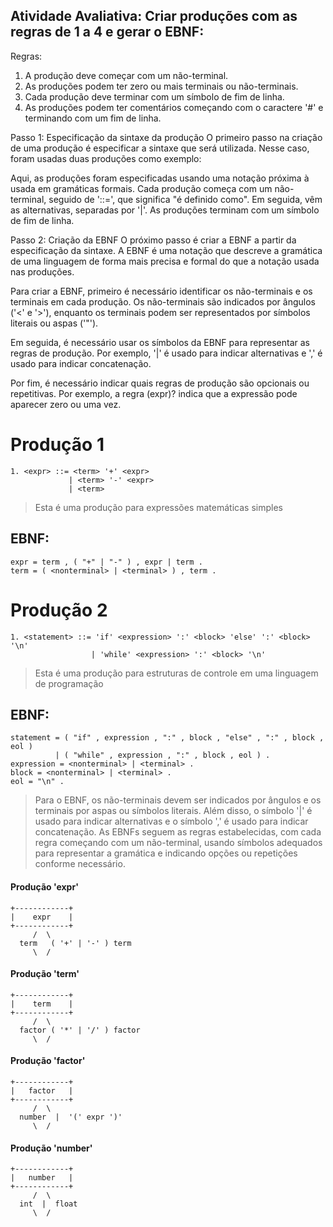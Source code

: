 ## Atividade Avaliativa: Criar produções com as regras de 1 a 4 e gerar o EBNF:


Regras:

1. A produção deve começar com um não-terminal.
2. As produções podem ter zero ou mais terminais ou não-terminais.
3. Cada produção deve terminar com um símbolo de fim de linha.
4. As produções podem ter comentários começando com o caractere '#' e terminando com um fim de linha.

Passo 1: Especificação da sintaxe da produção
O primeiro passo na criação de uma produção é especificar a sintaxe que será utilizada. Nesse caso, foram usadas duas produções como exemplo:

Aqui, as produções foram especificadas usando uma notação próxima à usada em gramáticas formais. Cada produção começa com um não-terminal, seguido de '::=', que significa "é definido como". Em seguida, vêm as alternativas, separadas por '|'. As produções terminam com um símbolo de fim de linha.

Passo 2: Criação da EBNF
O próximo passo é criar a EBNF a partir da especificação da sintaxe. A EBNF é uma notação que descreve a gramática de uma linguagem de forma mais precisa e formal do que a notação usada nas produções.

Para criar a EBNF, primeiro é necessário identificar os não-terminais e os terminais em cada produção. Os não-terminais são indicados por ângulos ('<' e '>'), enquanto os terminais podem ser representados por símbolos literais ou aspas ('"').

Em seguida, é necessário usar os símbolos da EBNF para representar as regras de produção. Por exemplo, '|' é usado para indicar alternativas e ',' é usado para indicar concatenação.

Por fim, é necessário indicar quais regras de produção são opcionais ou repetitivas. Por exemplo, a regra (expr)? indica que a expressão pode aparecer zero ou uma vez.



# Produção 1

```
1. <expr> ::= <term> '+' <expr>
             | <term> '-' <expr>
             | <term>
```
> Esta é uma produção para expressões matemáticas simples


## EBNF:

```
expr = term , ( "+" | "-" ) , expr | term .
term = ( <nonterminal> | <terminal> ) , term .
```

# Produção 2

```
1. <statement> ::= 'if' <expression> ':' <block> 'else' ':' <block> '\n'
                  | 'while' <expression> ':' <block> '\n'
```

> Esta é uma produção para estruturas de controle em uma linguagem de programação


## EBNF: 

```
statement = ( "if" , expression , ":" , block , "else" , ":" , block , eol )
          | ( "while" , expression , ":" , block , eol ) .
expression = <nonterminal> | <terminal> .
block = <nonterminal> | <terminal> .
eol = "\n" .
```
> Para o EBNF, os não-terminais devem ser indicados por ângulos e os terminais por aspas ou símbolos literais. Além disso, o símbolo '|' é usado para indicar alternativas e o símbolo ',' é usado para indicar concatenação. As EBNFs seguem as regras estabelecidas, com cada regra começando com um não-terminal, usando símbolos adequados para representar a gramática e indicando opções ou repetições conforme necessário.



#### Produção 'expr'
```
+------------+
|    expr    |
+------------+
     /  \
  term   ( '+' | '-' ) term
     \  /
```

#### Produção 'term'
```
+------------+
|    term    |
+------------+
     /  \
  factor ( '*' | '/' ) factor
     \  /

```
#### Produção 'factor'
```
+------------+
|   factor   |
+------------+
     /  \
  number  |  '(' expr ')'
     \  /
```

#### Produção 'number'
```
+------------+
|   number   |
+------------+
     /  \
  int  |  float
     \  /
```

